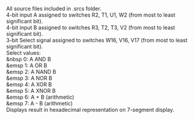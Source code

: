 All source files included in .srcs folder. </br>
4-bit input A assigned to switches R2, T1, U1, W2 (from most to least significant bit). </br>
4-bit input B assigned to switches R3, T2, T3, V2 (from most to least significant bit). </br>
3-bit Select signal assigned to switches W16, V16, V17 (from most to least significant bit). </br>
Select values: </br>
  &nbsp 0: A AND B </br>
  &emsp 1: A OR B </br>
  &emsp 2: A NAND B </br>
  &emsp 3: A NOR B </br>
  &emsp 4: A XOR B </br>
  &emsp 5: A XNOR B </br>
  &emsp 6: A + B (arithmetic) </br>
  &emsp 7: A - B (arithmetic) </br>
Displays result in hexadecimal representation on 7-segment display.

